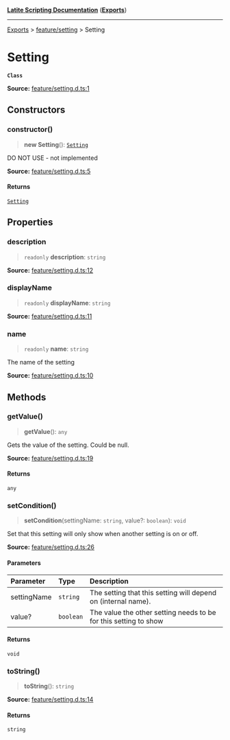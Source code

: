 [**Latite Scripting Documentation**](../../README.md) ([**Exports**](../../exports.md))

---

[Exports](../../exports.md) > [feature/setting](../index.md) > Setting

# Setting

**`Class`**

**Source:** [feature/setting.d.ts:1](https://github.com/LatiteScripting/latitescripting.github.io/blob/03ce161/definitions/feature/setting.d.ts#L1)

## Constructors

### constructor()

> **new Setting**(): [`Setting`](class.Setting.md)

DO NOT USE - not implemented

**Source:** [feature/setting.d.ts:5](https://github.com/LatiteScripting/latitescripting.github.io/blob/03ce161/definitions/feature/setting.d.ts#L5)

#### Returns

[`Setting`](class.Setting.md)

## Properties

### description

> `readonly` **description**: `string`

**Source:** [feature/setting.d.ts:12](https://github.com/LatiteScripting/latitescripting.github.io/blob/03ce161/definitions/feature/setting.d.ts#L12)

### displayName

> `readonly` **displayName**: `string`

**Source:** [feature/setting.d.ts:11](https://github.com/LatiteScripting/latitescripting.github.io/blob/03ce161/definitions/feature/setting.d.ts#L11)

### name

> `readonly` **name**: `string`

The name of the setting

**Source:** [feature/setting.d.ts:10](https://github.com/LatiteScripting/latitescripting.github.io/blob/03ce161/definitions/feature/setting.d.ts#L10)

## Methods

### getValue()

> **getValue**(): `any`

Gets the value of the setting. Could be null.

**Source:** [feature/setting.d.ts:19](https://github.com/LatiteScripting/latitescripting.github.io/blob/03ce161/definitions/feature/setting.d.ts#L19)

#### Returns

`any`

### setCondition()

> **setCondition**(settingName: `string`, value?: `boolean`): `void`

Set that this setting will only show when another setting is on or off.

**Source:** [feature/setting.d.ts:26](https://github.com/LatiteScripting/latitescripting.github.io/blob/03ce161/definitions/feature/setting.d.ts#L26)

#### Parameters

| Parameter   | Type      | Description                                                      |
| :---------- | :-------- | :--------------------------------------------------------------- |
| settingName | `string`  | The setting that this setting will depend on (internal name).    |
| value?      | `boolean` | The value the other setting needs to be for this setting to show |

#### Returns

`void`

### toString()

> **toString**(): `string`

**Source:** [feature/setting.d.ts:14](https://github.com/LatiteScripting/latitescripting.github.io/blob/03ce161/definitions/feature/setting.d.ts#L14)

#### Returns

`string`
